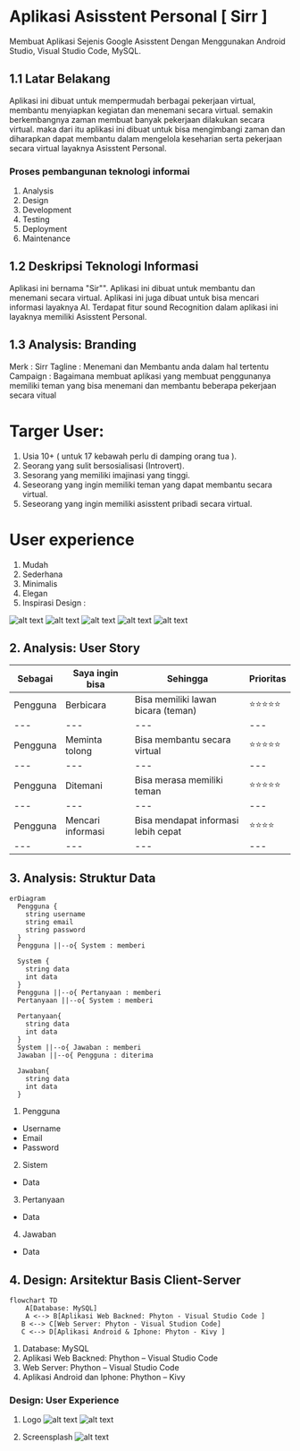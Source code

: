 # Aplikasi Asisstent Personal [ Sirr ]
Membuat Aplikasi Sejenis Google Asisstent Dengan Menggunakan Android Studio, Visual Studio Code, MySQL.

## 1.1 Latar Belakang
Aplikasi ini dibuat untuk mempermudah berbagai pekerjaan virtual, membantu menyiapkan kegiatan dan menemani secara virtual. semakin berkembangnya zaman membuat banyak pekerjaan dilakukan secara virtual. maka dari itu aplikasi ini dibuat untuk bisa mengimbangi zaman dan diharapkan dapat membantu dalam mengelola keseharian serta pekerjaan secara virtual layaknya Asisstent Personal.

### Proses pembangunan teknologi informai 
1.	Analysis
2.	Design
3.	Development
4.	Testing
5.	Deployment
6.	Maintenance

## 1.2 Deskripsi Teknologi Informasi
Aplikasi ini bernama "Sir"". Aplikasi ini dibuat untuk membantu dan menemani secara virtual. Aplikasi ini juga dibuat untuk bisa mencari informasi layaknya AI. Terdapat fitur sound Recognition dalam aplikasi ini layaknya memiliki Asisstent Personal.

## 1.3 Analysis: Branding
Merk : Sirr
Tagline : Menemani dan Membantu anda dalam hal tertentu
Campaign : Bagaimana membuat aplikasi yang membuat penggunanya memiliki teman yang bisa menemani dan membantu beberapa pekerjaan secara vitual

# Targer User:
1.	Usia 10+ ( untuk 17 kebawah perlu di damping orang tua ).
2.	Seorang yang sulit bersosialisasi (Introvert).
3.	Sesorang yang memiliki imajinasi yang tinggi.
4.	Seseorang yang ingin memiliki teman yang dapat membantu secara virtual.
5.	Seseorang yang ingin memiliki asisstent pribadi secara virtual.

# User experience 
1.	Mudah
2.	Sederhana
3.	Minimalis
4.	Elegan
5.	Inspirasi Design :


![alt text](https://github.com/Xion-Enfys/achmad-rdhs/blob/main/design%20-%20inspiration%201.png?raw=true)
![alt text](https://github.com/Xion-Enfys/achmad-rdhs/blob/main/design%20-%20inspiration%202.png?raw=true)
![alt text](https://github.com/Xion-Enfys/achmad-rdhs/blob/main/design%20-%20inspiration%203.png?raw=true)
![alt text](https://github.com/Xion-Enfys/achmad-rdhs/blob/main/design%20-%20inspiration%204.png?raw=true)
![alt text](https://github.com/Xion-Enfys/achmad-rdhs/blob/main/design%20-%20inspiration%205.png?raw=true)

## 2. Analysis: User Story

Sebagai |	Saya ingin bisa |	Sehingga |	Prioritas
--- | --- | --- | ---
Pengguna |	Berbicara |	Bisa memiliki lawan bicara (teman)|	⭐⭐⭐⭐⭐
--- | --- | --- | ---
Pengguna |	Meminta tolong |	Bisa membantu secara virtual |	⭐⭐⭐⭐⭐
--- | --- | --- | ---
Pengguna |	Ditemani |	Bisa merasa memiliki teman	|⭐⭐⭐⭐⭐
--- | --- | --- | ---
Pengguna |	Mencari informasi  |	Bisa mendapat informasi lebih cepat	|⭐⭐⭐⭐
--- | --- | --- | ---

## 3. Analysis: Struktur Data
```mermaid
erDiagram
  Pengguna {
    string username
    string email
    string password
  }
  Pengguna ||--o{ System : memberi
  
  System {
    string data
    int data
  }
  Pengguna ||--o{ Pertanyaan : memberi 
  Pertanyaan ||--o{ System : memberi

  Pertanyaan{
    string data
    int data
  } 
  System ||--o{ Jawaban : memberi 
  Jawaban ||--o{ Pengguna : diterima

  Jawaban{
    string data
    int data
  }
```
1.	Pengguna
-	Username
-	Email
-	Password

2.	Sistem
-	Data 

3. Pertanyaan
- Data

4. Jawaban
- Data

## 4. Design: Arsitektur Basis Client-Server
```mermaid
flowchart TD
    A[Database: MySQL]
    A <--> B[Aplikasi Web Backned: Phyton - Visual Studio Code ]
   B <--> C[Web Server: Phyton - Visual Studion Code]
   C <--> D[Aplikasi Android & Iphone: Phyton - Kivy ]
```
1.	Database: MySQL
2.	Aplikasi Web Backned: Phython – Visual Studio Code
3.	Web Server: Phython – Visual Studio Code
4.	Aplikasi Android dan Iphone: Phython – Kivy

### Design: User Experience
1. Logo
   ![alt text](https://github.com/Xion-Enfys/achmad-rdhs/blob/main/logo%20sirr.png?raw=true)
   ![alt text](https://github.com/Xion-Enfys/achmad-rdhs/blob/main/logo.png?raw=true)

2. Screensplash
    ![alt text](https://github.com/Xion-Enfys/achmad-rdhs/blob/main/logo.png?raw=true)
